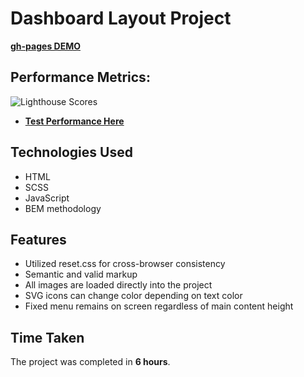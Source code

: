 # Dashboard Layout Project

[**gh-pages DEMO**](https://h-amster.github.io/dashboard-layout/)


## Performance Metrics:
![Lighthouse Scores](https://imgdb.net/storage/uploads/c6527509f35e1bf63fb354cd4a882e421e6470bd598a4b3d7477a5c566879161.png)
  - [**Test Performance Here**](https://pagespeed.web.dev/analysis/https-h-amster-github-io-dashboard-layout/81p7tvv609?form_factor=desktop)

## Technologies Used
- HTML
- SCSS
- JavaScript
- BEM methodology

## Features
- Utilized reset.css for cross-browser consistency
- Semantic and valid markup
- All images are loaded directly into the project
- SVG icons can change color depending on text color
- Fixed menu remains on screen regardless of main content height

## Time Taken
The project was completed in **6 hours**.

